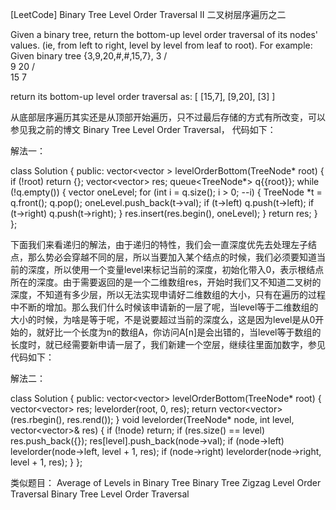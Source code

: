 [LeetCode] Binary Tree Level Order Traversal II 二叉树层序遍历之二 

 
Given a binary tree, return the bottom-up level order traversal of its nodes' values. (ie, from left to right, level by level from leaf to root).
For example:
Given binary tree {3,9,20,#,#,15,7},
    3
   / \
  9  20
    /  \
   15   7
 
return its bottom-up level order traversal as:
[
  [15,7],
  [9,20],
  [3]
]

从底部层序遍历其实还是从顶部开始遍历，只不过最后存储的方式有所改变，可以参见我之前的博文 Binary Tree Level Order Traversal， 代码如下：
 
解法一：

class Solution {
public:
    vector<vector<int> > levelOrderBottom(TreeNode* root) {
        if (!root) return {};
        vector<vector<int>> res;
        queue<TreeNode*> q{{root}};
        while (!q.empty()) {
            vector<int> oneLevel;
            for (int i = q.size(); i > 0; --i) {
                TreeNode *t = q.front(); q.pop();
                oneLevel.push_back(t->val);
                if (t->left) q.push(t->left);
                if (t->right) q.push(t->right);
            }
            res.insert(res.begin(), oneLevel);
        }
        return res;
    }
};

 
下面我们来看递归的解法，由于递归的特性，我们会一直深度优先去处理左子结点，那么势必会穿越不同的层，所以当要加入某个结点的时候，我们必须要知道当前的深度，所以使用一个变量level来标记当前的深度，初始化带入0，表示根结点所在的深度。由于需要返回的是一个二维数组res，开始时我们又不知道二叉树的深度，不知道有多少层，所以无法实现申请好二维数组的大小，只有在遍历的过程中不断的增加。那么我们什么时候该申请新的一层了呢，当level等于二维数组的大小的时候，为啥是等于呢，不是说要超过当前的深度么，这是因为level是从0开始的，就好比一个长度为n的数组A，你访问A[n]是会出错的，当level等于数组的长度时，就已经需要新申请一层了，我们新建一个空层，继续往里面加数字，参见代码如下：
 
解法二：

class Solution {
public:
    vector<vector<int>> levelOrderBottom(TreeNode* root) {
        vector<vector<int>> res;
        levelorder(root, 0, res);
        return vector<vector<int>> (res.rbegin(), res.rend());
    }
    void levelorder(TreeNode* node, int level, vector<vector<int>>& res) {
        if (!node) return;
        if (res.size() == level) res.push_back({});
        res[level].push_back(node->val);
        if (node->left) levelorder(node->left, level + 1, res);
        if (node->right) levelorder(node->right, level + 1, res);
    }
};

 
类似题目：
Average of Levels in Binary Tree
Binary Tree Zigzag Level Order Traversal
Binary Tree Level Order Traversal